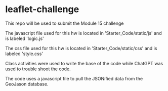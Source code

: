 # leaflet-challenge
This repo will be used to submit the Module 15 challenge

The javascript file used for this hw is located in 'Starter_Code/static/js' and is labeled 'logic.js'

The css file used for this hw is located in 'Starter_Code/static/css' and is labeled 'style.css'

Class activities were used to write the base of the code while ChatGPT was used to trouble shoot the code.

The code uses a javascript file to pull the JSONified data from the GeoJason database. 
